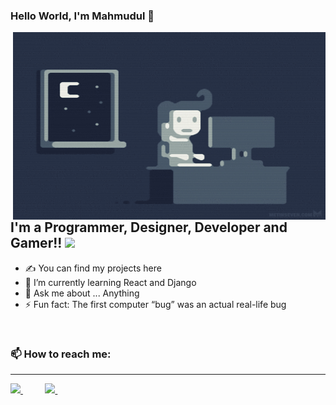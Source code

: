 ### Hello World, I'm Mahmudul  👋

 <img align="right" alt="GIF" src="https://github.com/mhasan213/mhasan213/blob/main/code.gif?raw=true" width="500" height="300" />


## I'm a Programmer, Designer, Developer and Gamer!! <img src="https://www.google.com/search?q=programmer+gif&tbm=isch&chips=q:programmer+gif,g_1:animated:3iAxoaKgYHI%3D&hl=en&sa=X&ved=2ahUKEwiwtLC108DyAhUZjEsFHYfdDeQQ4lYoAHoECAEQEA&biw=1343&bih=657#imgrc=EjiceT2xFQen9M" width="30">
- ✍ You can find my projects here 
- 🌱 I’m currently learning React and Django
- 💬 Ask me about ... Anything
- ⚡ Fun fact: The first computer “bug” was an actual real-life bug

<br />
<h3>📫 How to reach me:</h3>
<hr>
<a href="mailto:m.h.shihab09@gmail.com"> <img src="https://img.icons8.com/fluent/48/000000/gmail.png" width="3.5%"/> </a>&nbsp;&nbsp;&nbsp;&nbsp;&nbsp;&nbsp;&nbsp;&nbsp;
<a href="https://linkedin.com/in/mahmudul-hasan9"> <img src="https://cdn.jsdelivr.net/npm/simple-icons@v3/icons/linkedin.svg" width="3.5%"/> </a>&nbsp;&nbsp;&nbsp;&nbsp;&nbsp;&nbsp;&nbsp;&nbsp;
<br />

[linkedin]: https://linkedin.com/in/mahmudul-hasan9
[e-mail]: m.h.shihab09@gmail.com

